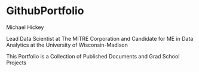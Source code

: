 # GithubPortfolio
Michael Hickey

Lead Data Scientist at The MITRE Corporation 
and Candidate for ME in Data Analytics at the University of Wisconsin-Madison

This Portfolio is a Collection of Published Documents and Grad School Projects

